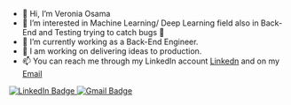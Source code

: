 - 👋 Hi, I’m Veronia Osama
- 👀 I’m interested in Machine Learning/ Deep Learning field also in Back-End and Testing trying to catch bugs 🐞
- 🌱 I’m currently working as a Back-End Engineer.
- 💞️ I am working on delivering ideas to production.
- 📫 You can reach me through my LinkedIn account [Linkedn](https://www.linkedin.com/in/veronia-osama-15733b160/) and on my [Email](veronia.osama20@gmail.com)

<!---
VeroZaki/VeroZaki is a ✨ special ✨ repository because its `README.md` (this file) appears on your GitHub profile.
You can click the Preview link to take a look at your changes.
--->

<div id="badges">
  <a href="https://www.linkedin.com/in/veronia-osama-15733b160/">
    <img src="https://img.shields.io/badge/LinkedIn-blue?style=for-the-badge&logo=linkedin&logoColor=white" alt="LinkedIn Badge"/>
  </a>
  <a href="veronia.osama20@gmail.com">
    <img src="https://img.shields.io/badge/Gmail-white?style=for-the-badge&logo=gmail&logoColor=red" alt="Gmail Badge"/>
  </a>
</div>
<div>
      <img src="https://komarev.com/ghpvc/?username=VeroZaki&style=flat-square&color=blue" alt=""/>
</div>
